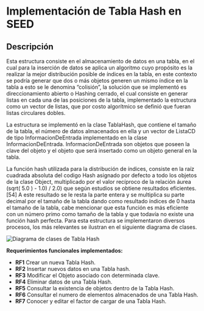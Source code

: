 # Implementación de Tabla Hash en SEED

## Descripción

Esta estructura consiste en el almacenamiento de datos en una tabla, en el cual para la inserción de datos se aplica un algoritmo cuyo propósito es la realizar la mejor distribución posible de índices en la tabla, en este contexto se podría generar que dos o más objetos generen un mismo índice en la tabla a esto se le denomina “colisión”, la solución que se implementó es direccionamiento abierto o Hashing cerrado, el cual consiste en generar listas en cada una de las posiciones de la tabla, implementado la estructura como un vector de listas, que por costo algorítmico se definió que fueran listas circulares dobles.  
  
La estructura se implementó en la clase TablaHash, que contiene el tamaño de la tabla, el número de datos almacenados en ella y un vector de ListaCD de tipo InformacionDeEntrada implementado en la clase InformacionDeEntrada. InformacionDeEntrada son objetos que poseen la clave del objeto y el objeto que será insertado como un objeto general en la tabla.  
  
La función hash utilizada para la distribución de índices, consiste en la raíz cuadrada absoluta del codigo Hash asignado por defecto a todo los objetos de la clase Object, multiplicado por el valor recíproco de la relación áurea (sqrt( 5.0 ) - 1.0) / 2.0) que según estudios se obtiene resultados eficientes. \[54\] A este resultado se le resta la parte entera y se multiplica su parte decimal por el tamaño de la tabla dando como resultado índices de 0 hasta el tamaño de la tabla, cabe mencionar que esta función es más eficiente con un número primo como tamaño de la tabla y que todavía no existe una función hash perfecta. Para esta estructura se implementaron diversos procesos, los más relevantes se ilustran en el siguiente diagrama de clases.  
  

![Diagrama de clases de Tabla Hash](/assets/images/hash-table/tablaH_1.jpg)
  
**Requerimientos funcionales implementados:**  
  
- **RF1** Crear un nueva Tabla Hash.  
- **RF2** Insertar nuevos datos en una Tabla hash.  
- **RF3** Modificar el Objeto asociado con determinada clave.  
- **RF4** Eliminar datos de una Tabla Hash.  
- **RF5** Consultar la existencia de objetos dentro de la Tabla Hash.  
- **RF6** Consultar el numero de elementos almacenados de una Tabla Hash.  
- **RF7** Conocer y editar el factor de cargar de una Tabla Hash.  